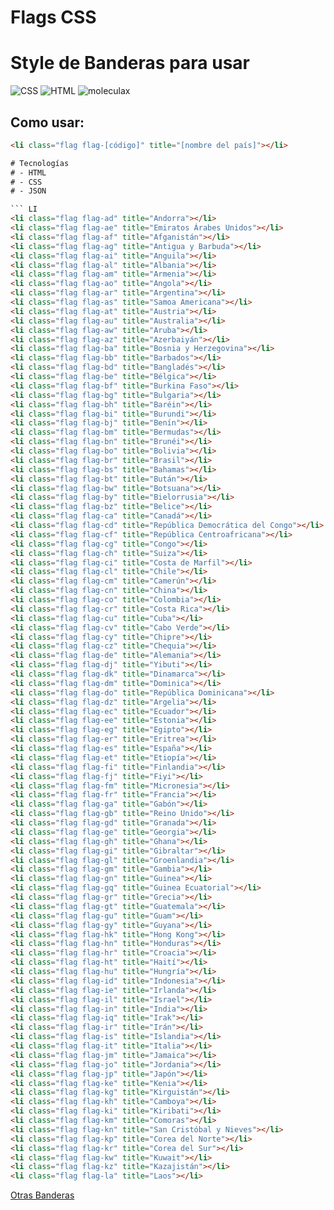 # Flags CSS

# Style de Banderas para usar





![CSS](https://img.shields.io/badge/CSS-Script-blue?logo=css&logoColor=white) 
![HTML](https://img.shields.io/badge/HTML-Script-red?logo=html&logoColor=white)
![moleculax](https://img.shields.io/badge/Author-Moleculax-blue?logo=author&logoColor=white)


## Como usar:
```html
<li class="flag flag-[código]" title="[nombre del país]"></li>

# Tecnologías
# - HTML
# - CSS
# - JSON

``` LI
<li class="flag flag-ad" title="Andorra"></li>
<li class="flag flag-ae" title="Emiratos Árabes Unidos"></li>
<li class="flag flag-af" title="Afganistán"></li>
<li class="flag flag-ag" title="Antigua y Barbuda"></li>
<li class="flag flag-ai" title="Anguila"></li>
<li class="flag flag-al" title="Albania"></li>
<li class="flag flag-am" title="Armenia"></li>
<li class="flag flag-ao" title="Angola"></li>
<li class="flag flag-ar" title="Argentina"></li>
<li class="flag flag-as" title="Samoa Americana"></li>
<li class="flag flag-at" title="Austria"></li>
<li class="flag flag-au" title="Australia"></li>
<li class="flag flag-aw" title="Aruba"></li>
<li class="flag flag-az" title="Azerbaiyán"></li>
<li class="flag flag-ba" title="Bosnia y Herzegovina"></li>
<li class="flag flag-bb" title="Barbados"></li>
<li class="flag flag-bd" title="Bangladés"></li>
<li class="flag flag-be" title="Bélgica"></li>
<li class="flag flag-bf" title="Burkina Faso"></li>
<li class="flag flag-bg" title="Bulgaria"></li>
<li class="flag flag-bh" title="Baréin"></li>
<li class="flag flag-bi" title="Burundi"></li>
<li class="flag flag-bj" title="Benín"></li>
<li class="flag flag-bm" title="Bermudas"></li>
<li class="flag flag-bn" title="Brunéi"></li>
<li class="flag flag-bo" title="Bolivia"></li>
<li class="flag flag-br" title="Brasil"></li>
<li class="flag flag-bs" title="Bahamas"></li>
<li class="flag flag-bt" title="Bután"></li>
<li class="flag flag-bw" title="Botsuana"></li>
<li class="flag flag-by" title="Bielorrusia"></li>
<li class="flag flag-bz" title="Belice"></li>
<li class="flag flag-ca" title="Canadá"></li>
<li class="flag flag-cd" title="República Democrática del Congo"></li>
<li class="flag flag-cf" title="República Centroafricana"></li>
<li class="flag flag-cg" title="Congo"></li>
<li class="flag flag-ch" title="Suiza"></li>
<li class="flag flag-ci" title="Costa de Marfil"></li>
<li class="flag flag-cl" title="Chile"></li>
<li class="flag flag-cm" title="Camerún"></li>
<li class="flag flag-cn" title="China"></li>
<li class="flag flag-co" title="Colombia"></li>
<li class="flag flag-cr" title="Costa Rica"></li>
<li class="flag flag-cu" title="Cuba"></li>
<li class="flag flag-cv" title="Cabo Verde"></li>
<li class="flag flag-cy" title="Chipre"></li>
<li class="flag flag-cz" title="Chequia"></li>
<li class="flag flag-de" title="Alemania"></li>
<li class="flag flag-dj" title="Yibuti"></li>
<li class="flag flag-dk" title="Dinamarca"></li>
<li class="flag flag-dm" title="Dominica"></li>
<li class="flag flag-do" title="República Dominicana"></li>
<li class="flag flag-dz" title="Argelia"></li>
<li class="flag flag-ec" title="Ecuador"></li>
<li class="flag flag-ee" title="Estonia"></li>
<li class="flag flag-eg" title="Egipto"></li>
<li class="flag flag-er" title="Eritrea"></li>
<li class="flag flag-es" title="España"></li>
<li class="flag flag-et" title="Etiopía"></li>
<li class="flag flag-fi" title="Finlandia"></li>
<li class="flag flag-fj" title="Fiyi"></li>
<li class="flag flag-fm" title="Micronesia"></li>
<li class="flag flag-fr" title="Francia"></li>
<li class="flag flag-ga" title="Gabón"></li>
<li class="flag flag-gb" title="Reino Unido"></li>
<li class="flag flag-gd" title="Granada"></li>
<li class="flag flag-ge" title="Georgia"></li>
<li class="flag flag-gh" title="Ghana"></li>
<li class="flag flag-gi" title="Gibraltar"></li>
<li class="flag flag-gl" title="Groenlandia"></li>
<li class="flag flag-gm" title="Gambia"></li>
<li class="flag flag-gn" title="Guinea"></li>
<li class="flag flag-gq" title="Guinea Ecuatorial"></li>
<li class="flag flag-gr" title="Grecia"></li>
<li class="flag flag-gt" title="Guatemala"></li>
<li class="flag flag-gu" title="Guam"></li>
<li class="flag flag-gy" title="Guyana"></li>
<li class="flag flag-hk" title="Hong Kong"></li>
<li class="flag flag-hn" title="Honduras"></li>
<li class="flag flag-hr" title="Croacia"></li>
<li class="flag flag-ht" title="Haití"></li>
<li class="flag flag-hu" title="Hungría"></li>
<li class="flag flag-id" title="Indonesia"></li>
<li class="flag flag-ie" title="Irlanda"></li>
<li class="flag flag-il" title="Israel"></li>
<li class="flag flag-in" title="India"></li>
<li class="flag flag-iq" title="Irak"></li>
<li class="flag flag-ir" title="Irán"></li>
<li class="flag flag-is" title="Islandia"></li>
<li class="flag flag-it" title="Italia"></li>
<li class="flag flag-jm" title="Jamaica"></li>
<li class="flag flag-jo" title="Jordania"></li>
<li class="flag flag-jp" title="Japón"></li>
<li class="flag flag-ke" title="Kenia"></li>
<li class="flag flag-kg" title="Kirguistán"></li>
<li class="flag flag-kh" title="Camboya"></li>
<li class="flag flag-ki" title="Kiribati"></li>
<li class="flag flag-km" title="Comoras"></li>
<li class="flag flag-kn" title="San Cristóbal y Nieves"></li>
<li class="flag flag-kp" title="Corea del Norte"></li>
<li class="flag flag-kr" title="Corea del Sur"></li>
<li class="flag flag-kw" title="Kuwait"></li>
<li class="flag flag-kz" title="Kazajistán"></li>
<li class="flag flag-la" title="Laos"></li>
```

[Otras Banderas](https://flagcdn.com/80x60.zip)

